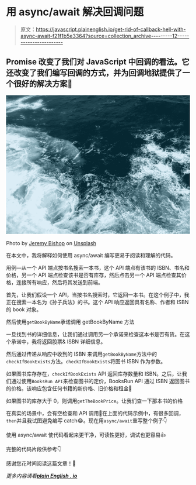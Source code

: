 # 用 async/await 解决回调问题

> 原文：<https://javascript.plainenglish.io/get-rid-of-callback-hell-with-async-await-f21f1b5e3364?source=collection_archive---------12----------------------->

## Promise 改变了我们对 JavaScript 中回调的看法。它还改变了我们编写回调的方式，并为回调地狱提供了一个很好的解决方案🤯

![](img/96a9bc9fe8cddc3a7019e68197a96b2e.png)

Photo by [Jeremy Bishop](https://unsplash.com/@jeremybishop?utm_source=unsplash&utm_medium=referral&utm_content=creditCopyText) on [Unsplash](https://unsplash.com/s/photos/waves?utm_source=unsplash&utm_medium=referral&utm_content=creditCopyText)

在本文中，我将解释如何使用 async/await 编写更易于阅读和理解的代码。

用例—从一个 API 端点按书名搜索一本书，这个 API 端点有该书的 ISBN、书名和价格，另一个 API 端点检查该书是否有库存，然后点击另一个 API 端点检查其价格，连接所有响应，然后将其发送到前端。

首先，让我们假设一个 API，当按书名搜索时，它返回一本书。在这个例子中，我正在搜索一本名为《孙子兵法》的书。这个 API 响应返回具有名称、作者和 ISBN 的 book 对象。

然后使用`getBookByName`承诺调用 getBookByName 方法

一旦找到书的详细信息，让我们通过调用另一个承诺来检查这本书是否有货。在这个承诺中，我将返回股票& ISBN 详细信息。

然后通过传递从响应中收到的 ISBN 来调用`getBookByName`方法中的`checkIfBookExists`方法。`checkIfBookExists`将图书 ISBN 作为参数。

如果图书库存存在，`checkIfBookExists` API 返回库存数量和 ISBN。之后，让我们通过使用`BooksRun API`来检查图书的定价，BooksRun API 通过 ISBN 返回图书的价格。该响应包含任何书籍的新价格、旧价格和租金🤘

如果图书的库存大于 0，则调用`getTheBookPrice`。让我们查一下那本书的价格

在真实的场景中，会有空检查和 API 调用🤭在上面的代码示例中，有很多回调，`then`并且我试图避免编写 catch😂。现在用`async/await`重写整个例子👇

使用 async/await 使代码看起来更干净，可读性更好，调试也更容易👍

完整的代码片段供参考👇

感谢您花时间阅读这篇文章！🙏

*更多内容请看*[***plain English . io***](http://plainenglish.io/)